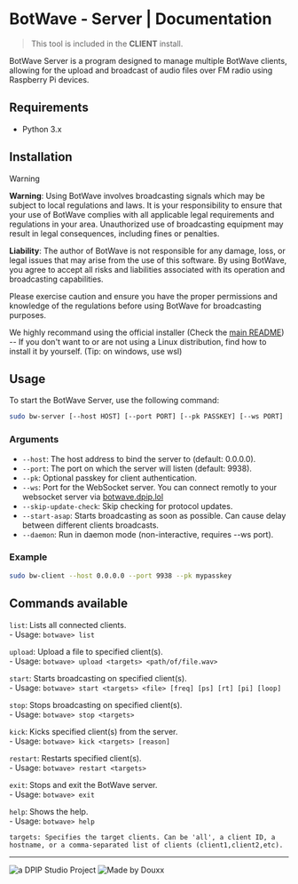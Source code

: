 # BotWave - Server | Documentation

> This tool is included in the **CLIENT** install.

BotWave Server is a program designed to manage multiple BotWave clients, allowing for the upload and broadcast of audio files over FM radio using Raspberry Pi devices.

## Requirements
* Python 3.x

## Installation

> [!WARNING]
> **Warning**: Using BotWave involves broadcasting signals which may be subject to local regulations and laws. It is your responsibility to ensure that your use of BotWave complies with all applicable legal requirements and regulations in your area. Unauthorized use of broadcasting equipment may result in legal consequences, including fines or penalties.
>
> **Liability**: The author of BotWave is not responsible for any damage, loss, or legal issues that may arise from the use of this software. By using BotWave, you agree to accept all risks and liabilities associated with its operation and broadcasting capabilities.
>
> Please exercise caution and ensure you have the proper permissions and knowledge of the regulations before using BotWave for broadcasting purposes.


We highly recommand using the official installer (Check the [main README](/README.md)) -- If you don't want to or are not using a Linux distribution, find how to install it by yourself. (Tip: on windows, use wsl)

## Usage
To start the BotWave Server, use the following command:

```bash
sudo bw-server [--host HOST] [--port PORT] [--pk PASSKEY] [--ws PORT] [--skip-update-check] [--start-asap] [--daemon]
```

### Arguments
* `--host`: The host address to bind the server to (default: 0.0.0.0).
* `--port`: The port on which the server will listen (default: 9938).
* `--pk`: Optional passkey for client authentication.
* `--ws`: Port for the WebSocket server. You can connect remotly to your websocket server via [botwave.dpip.lol](https://botwave.dpip.lol/websocket/)
* `--skip-update-check`: Skip checking for protocol updates.
* `--start-asap`: Starts broadcasting as soon as possible. Can cause delay between different clients broadcasts.
* `--daemon`: Run in daemon mode (non-interactive, requires --ws port).

### Example
```bash
sudo bw-client --host 0.0.0.0 --port 9938 --pk mypasskey
```

## Commands available

`list`: Lists all connected clients.  
    - Usage: `botwave> list`  

`upload`: Upload a file to specified client(s).  
    - Usage: `botwave> upload <targets> <path/of/file.wav>`  

`start`: Starts broadcasting on specified client(s).  
    - Usage: `botwave> start <targets> <file> [freq] [ps] [rt] [pi] [loop]`  

`stop`: Stops broadcasting on specified client(s).  
    - Usage: `botwave> stop <targets>`  

`kick`: Kicks specified client(s) from the server.  
    - Usage: `botwave> kick <targets> [reason]`  

`restart`: Restarts specified client(s).  
    - Usage: `botwave> restart <targets>`  

`exit`: Stops and exit the BotWave server.  
    - Usage: `botwave> exit`  

`help`: Shows the help.  
    - Usage: `botwave> help`  

```
targets: Specifies the target clients. Can be 'all', a client ID, a hostname, or a comma-separated list of clients (client1,client2,etc).
```

---

![a DPIP Studio Project](https://madeby.dpip.lol)
![Made by Douxx](https://madeby.douxx.tech)
